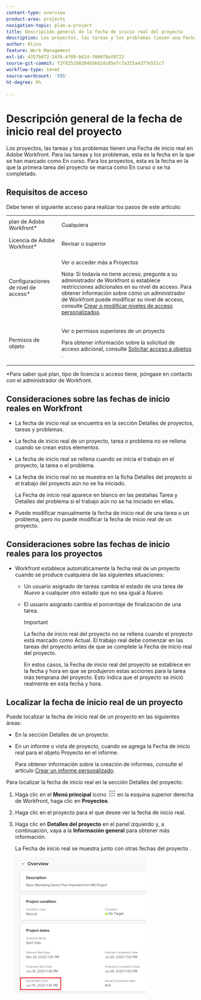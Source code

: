 ```yaml
---
content-type: overview
product-area: projects
navigation-topic: plan-a-project
title: Descripción general de la fecha de inicio real del proyecto
description: Los proyectos, las tareas y los problemas tienen una Fecha de inicio real en Adobe Workfront. Para las tareas y los problemas, esta es la fecha en la que se han marcado como En curso. Para los proyectos, esta es la fecha en la que la primera tarea del proyecto se marca como En curso o se ha completado.
author: Alina
feature: Work Management
exl-id: 4357b072-24f6-4f89-b624-f066f8af0722
source-git-commit: f2f825280204b56d2dc85efc7a315a4377e551c7
workflow-type: tm+mt
source-wordcount: '595'
ht-degree: 0%

---
```


# Descripción general de la fecha de inicio real del proyecto

Los proyectos, las tareas y los problemas tienen una Fecha de inicio real en Adobe Workfront. Para las tareas y los problemas, esta es la fecha en la que se han marcado como En curso. Para los proyectos, esta es la fecha en la que la primera tarea del proyecto se marca como En curso o se ha completado.

## Requisitos de acceso

Debe tener el siguiente acceso para realizar los pasos de este artículo:

<table style="table-layout:auto"> 
 <col> 
 <col> 
 <tbody> 
  <tr> 
   <td role="rowheader">plan de Adobe Workfront*</td> 
   <td> <p>Cualquiera</p> </td> 
  </tr> 
  <tr> 
   <td role="rowheader">Licencia de Adobe Workfront*</td> 
   <td> <p>Revisar o superior</p> </td> 
  </tr> 
  <tr> 
   <td role="rowheader">Configuraciones de nivel de acceso*</td> 
   <td> <p>Ver o acceder más a Proyectos</p> <p>Nota: Si todavía no tiene acceso, pregunte a su administrador de Workfront si establece restricciones adicionales en su nivel de acceso. Para obtener información sobre cómo un administrador de Workfront puede modificar su nivel de acceso, consulte <a href="../../../administration-and-setup/add-users/configure-and-grant-access/create-modify-access-levels.md" class="MCXref xref">Crear o modificar niveles de acceso personalizados</a>.</p> </td> 
  </tr> 
  <tr> 
   <td role="rowheader">Permisos de objeto</td> 
   <td> <p>Ver o permisos superiores de un proyecto</p> <p>Para obtener información sobre la solicitud de acceso adicional, consulte <a href="../../../workfront-basics/grant-and-request-access-to-objects/request-access.md" class="MCXref xref">Solicitar acceso a objetos </a>.</p> </td> 
  </tr> 
 </tbody> 
</table>

&#42;Para saber qué plan, tipo de licencia o acceso tiene, póngase en contacto con el administrador de Workfront.

## Consideraciones sobre las fechas de inicio reales en Workfront

* La fecha de inicio real se encuentra en la sección Detalles de proyectos, tareas y problemas. 
* La fecha de inicio real de un proyecto, tarea o problema no se rellena cuando se crean estos elementos.
* La fecha de inicio real se rellena cuando se inicia el trabajo en el proyecto, la tarea o el problema.
* La fecha de inicio real no se muestra en la ficha Detalles del proyecto si el trabajo del proyecto aún no se ha iniciado.

   La Fecha de inicio real aparece en blanco en las pestañas Tarea y Detalles del problema si el trabajo aún no se ha iniciado en ellas.

* Puede modificar manualmente la fecha de inicio real de una tarea o un problema, pero no puede modificar la fecha de inicio real de un proyecto.

## Consideraciones sobre las fechas de inicio reales para los proyectos

* Workfront establece automáticamente la fecha real de un proyecto cuando se produce cualquiera de las siguientes situaciones:

   * Un usuario asignado de tareas cambia el estado de una tarea de *Nuevo* a cualquier otro estado que no sea igual a *Nuevo*.

   * El usuario asignado cambia el porcentaje de finalización de una tarea.

      >[!IMPORTANT]
      >
      >La fecha de inicio real del proyecto no se rellena cuando el proyecto está marcado como Actual. El trabajo real debe comenzar en las tareas del proyecto antes de que se complete la Fecha de inicio real del proyecto.

      En estos casos, la Fecha de inicio real del proyecto se establece en la fecha y hora en que se produjeron estas acciones para la tarea más temprana del proyecto. Esto indica que el proyecto se inició realmente en esta fecha y hora.

## Localizar la fecha de inicio real de un proyecto

Puede localizar la fecha de inicio real de un proyecto en las siguientes áreas:

* En la sección Detalles de un proyecto.
* En un informe o vista de proyecto, cuando se agrega la Fecha de inicio real para el objeto Proyecto en el informe.

   Para obtener información sobre la creación de informes, consulte el artículo [Crear un informe personalizado](../../../reports-and-dashboards/reports/creating-and-managing-reports/create-custom-report.md).

Para localizar la fecha de inicio real en la sección Detalles del proyecto:

1. Haga clic en el **Menú principal** icono ![](assets/main-menu-icon.png) en la esquina superior derecha de Workfront, haga clic en **Proyectos**.
1. Haga clic en el proyecto para el que desee ver la fecha de inicio real.
1. Haga clic en **Detalles del proyecto** en el panel izquierdo y, a continuación, vaya a la **Información general** para obtener más información.

   La Fecha de inicio real se muestra junto con otras fechas del proyecto .

   ![](assets/nwe-project-actual-start-date--highlighted-350x367.png)

 
